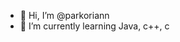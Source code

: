 - 👋 Hi, I’m @parkoriann
- 🌱 I’m currently learning Java, c++, c


<!---
parkoriann/parkoriann is a ✨ special ✨ repository because its `README.md` (this file) appears on your GitHub profile.
You can click the Preview link to take a look at your changes.
--->
